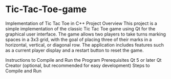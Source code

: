 # Tic-Tac-Toe-game
Implementation of Tic Tac Toe in C++
Project Overview
This project is a simple implementation of the classic Tic Tac Toe game using Qt for the graphical user interface. The game allows two players to take turns marking spaces in a 3x3 grid, with the goal of placing three of their marks in a horizontal, vertical, or diagonal row. The application includes features such as a current player display and a restart button to reset the game.

Instructions to Compile and Run the Program
Prerequisites
Qt 5 or later
Qt Creator (optional, but recommended for easy development)
Steps to Compile and Run
